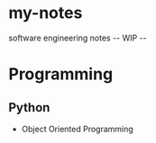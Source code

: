 # my-notes
software engineering notes 
-- WIP --


# **Programming**
## **Python**
- Object Oriented Programming
